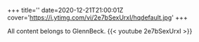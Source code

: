 +++
title=''
date=2020-12-21T21:00:01Z
cover='https://i.ytimg.com/vi/2e7bSexUrxI/hqdefault.jpg'
+++

All content belongs to GlennBeck.
{{< youtube 2e7bSexUrxI >}}
